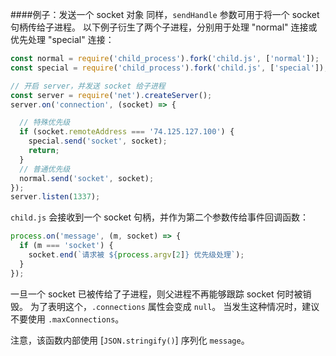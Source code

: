 ####例子：发送一个 socket 对象
同样，`sendHandle` 参数可用于将一个 socket 句柄传给子进程。
以下例子衍生了两个子进程，分别用于处理 "normal" 连接或优先处理 "special" 连接：

```js
const normal = require('child_process').fork('child.js', ['normal']);
const special = require('child_process').fork('child.js', ['special']);

// 开启 server，并发送 socket 给子进程
const server = require('net').createServer();
server.on('connection', (socket) => {

  // 特殊优先级
  if (socket.remoteAddress === '74.125.127.100') {
    special.send('socket', socket);
    return;
  }
  // 普通优先级
  normal.send('socket', socket);
});
server.listen(1337);
```

`child.js` 会接收到一个 socket 句柄，并作为第二个参数传给事件回调函数：

```js
process.on('message', (m, socket) => {
  if (m === 'socket') {
    socket.end(`请求被 ${process.argv[2]} 优先级处理`);
  }
});
```

一旦一个 socket 已被传给了子进程，则父进程不再能够跟踪 socket 何时被销毁。
为了表明这个，`.connections` 属性会变成 `null`。
当发生这种情况时，建议不要使用 `.maxConnections`。

注意，该函数内部使用 [`JSON.stringify()`] 序列化 `message`。

